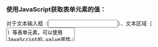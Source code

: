 

### 使用JavaScript获取表单元素的值‌：

对于文本输入框（<input type="text">）、文本区域（<textarea>）等表单元素，可以使用JavaScript的.value属性来获取用户输入的内容。

``` html

<input type="text" id="userInput" placeholder="请输入内容">
<button onclick="getInput()">提交</button>

<script>
  function getInput() {
    var inputValue = document.getElementById('userInput').value;
    console.log(inputValue);
  }
</script>
```
### 处理表单提交事件‌：

当用户提交表单时，可以监听表单的submit事件，并在事件处理函数中获取表单数据。
示例代码：
```html
<form id="myForm">
  <input type="text" name="username" placeholder="用户名">
  <input type="password" name="password" placeholder="密码">
  <button type="submit">登录</button>
</form>

<script>
  document.getElementById('myForm').addEventListener('submit', function(event) {
    event.preventDefault(); // 阻止表单默认提交行为
    var formData = new FormData(this);
    var username = formData.get('username');
    var password = formData.get('password');
    console.log('用户名:', username);
    console.log('密码:', password);
    // 在这里可以添加AJAX请求将数据发送到服务器
  });
</script>
```

### 使用jQuery简化DOM操作‌：

如果你在使用jQuery库，可以利用其提供的简化DOM操作方法来获取用户输入的内容。

```html
<input type="text" id="userInput" placeholder="请输入内容">
<button id="submitBtn">提交</button>

<script src="https://code.jquery.com/jquery-3.6.0.min.js"></script>
<script>
  $('#submitBtn').click(function() {
    var inputValue = $('#userInput').val();
    console.log(inputValue);
  });
</script>

### 获取复选框和单选按钮的选中状态‌：

对于复选框（<input type="checkbox">）和单选按钮（<input type="radio">），可以使用.checked属性来判断它们是否被选中。
```html
<input type="checkbox" id="checkbox1" value="option1"> 选项1<br>
<input type="checkbox" id="checkbox2" value="option2"> 选项2<br>
<button onclick="getCheckboxes()">获取选中项</button>

<script>
  function getCheckboxes() {
    var checkboxes = document.querySelectorAll('input[type="checkbox"]');
    checkboxes.forEach(function(checkbox) {
      if (checkbox.checked) {
        console.log(checkbox.value + ' 被选中');
      }
    });
  }
</script>
```

‌### 使用Vue.js或React等前端框架‌：

如果你在使用Vue.js、React等前端框架，它们提供了更简洁和响应式的方式来处理用户输入。
在Vue.js中，可以使用v-model指令来双向绑定表单元素的值。
在React中，可以使用state和事件处理函数来管理用户输入。
